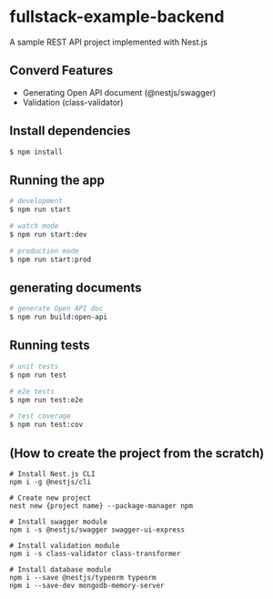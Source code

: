 # fullstack-example-backend

A sample REST API project implemented with Nest.js

## Converd Features

* Generating Open API document (@nestjs/swagger)
* Validation (class-validator)

## Install dependencies

```bash
$ npm install
```

## Running the app

```bash
# development
$ npm run start

# watch mode
$ npm run start:dev

# production mode
$ npm run start:prod
```

## generating documents

```bash
# generate Open API doc
$ npm run build:open-api
```

## Running tests

```bash
# unit tests
$ npm run test

# e2e tests
$ npm run test:e2e

# test coverage
$ npm run test:cov
```

## (How to create the project from the scratch)

```shell
# Install Nest.js CLI
npm i -g @nestjs/cli

# Create new project
nest new {project name} --package-manager npm

# Install swagger module
npm i -s @nestjs/swagger swagger-ui-express 

# Install validation module
npm i -s class-validator class-transformer

# Install database module
npm i --save @nestjs/typeorm typeorm
npm i --save-dev mongodb-memory-server

```
